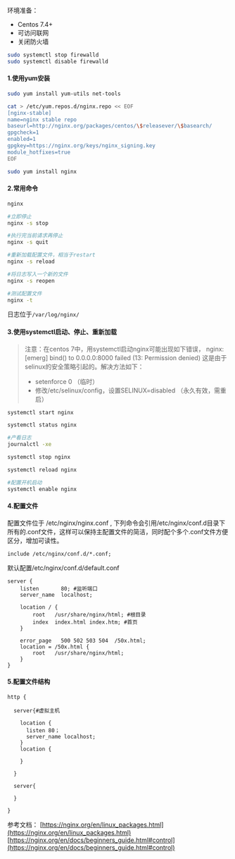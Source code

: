 环境准备：

- Centos 7.4+
- 可访问联网
- 关闭防火墙

```bash
sudo systemctl stop firewalld
sudo systemctl disable firewalld
```

#### 1.使用yum安装

```bash
sudo yum install yum-utils net-tools
```

```bash
cat > /etc/yum.repos.d/nginx.repo << EOF
[nginx-stable]
name=nginx stable repo
baseurl=http://nginx.org/packages/centos/\$releasever/\$basearch/
gpgcheck=1
enabled=1
gpgkey=https://nginx.org/keys/nginx_signing.key
module_hotfixes=true
EOF
```

```bash
sudo yum install nginx
```

#### 2.常用命令

```bash
nginx 

#立即停止
nginx -s stop

#执行完当前请求再停止
nginx -s quit

#重新加载配置文件，相当于restart
nginx -s reload

#将日志写入一个新的文件
nginx -s reopen

#测试配置文件
nginx -t
```

日志位于`/var/log/nginx/`

#### 3.使用systemctl启动、停止、重新加载

> 注意：在centos 7中，用systemctl启动nginx可能出现如下错误，
> nginx: [emerg] bind() to 0.0.0.0:8000 failed (13: Permission denied)
> 这是由于selinux的安全策略引起的。解决方法如下：
> 
> - setenforce 0 （临时）
> - 修改/etc/selinux/config，设置SELINUX=disabled （永久有效，需重启）

```bash
systemctl start nginx

systemctl status nginx

#产看日志
journalctl -xe

systemctl stop nginx

systemctl reload nginx

#配置开机启动
systemctl enable nginx
```

#### 4.配置文件

配置文件位于 /etc/nginx/nginx.conf , 下列命令会引用/etc/nginx/conf.d目录下所有的.conf文件，这样可以保持主配置文件的简洁，同时配个多个.conf文件方便区分，增加可读性。

```nginx
include /etc/nginx/conf.d/*.conf;
```

默认配置/etc/nginx/conf.d/default.conf

```nginx
server {
    listen       80; #监听端口
    server_name  localhost;

    location / {
        root   /usr/share/nginx/html; #根目录
        index  index.html index.htm; #首页
    }

    error_page   500 502 503 504  /50x.html;
    location = /50x.html {
        root   /usr/share/nginx/html;
    }
}
```

#### 5.配置文件结构

```nginx
http {

  server{#虚拟主机
     
    location {
      listen 80；
      server_name localhost;
    }
    location {
       
    }
      
  }

  server{
  
  }

}
```

参考文档：
[https://nginx.org/en/linux_packages.html](https://nginx.org/en/linux_packages.html)<br/>
[https://nginx.org/en/docs/beginners_guide.html#control](https://nginx.org/en/docs/beginners_guide.html#control)

